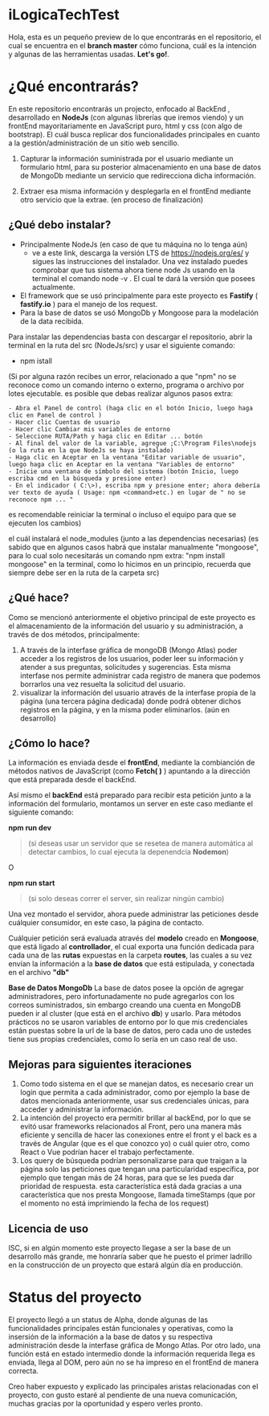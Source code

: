 # iLogicaTechTest

Hola, esta es un pequeño preview de lo que encontrarás en el repositorio, el cual se encuentra en el **branch master** cómo funciona, cuál es la intención y algunas de las herramientas usadas. **Let's go!**. 

# ¿Qué encontrarás?

En este repositorio encontrarás un projecto, enfocado al BackEnd , desarrollado en **NodeJs** (con algunas librerías que iremos viendo) y un frontEnd mayoritariamente en JavaScript puro, html y css (con algo de bootstrap). El cuál busca replicar dos funcionalidades principales en cuanto a la gestión/administración de un sitio web sencillo.
1. Capturar la información suministrada por el usuario mediante un formulario html, para su posterior almacenamiento en una base de datos de MongoDb mediante un servicio que redirecciona dicha información.

2. Extraer esa misma información y desplegarla en el frontEnd mediante otro servicio que la extrae. (en proceso de finalización)

## ¿Qué debo instalar?

- Principalmente NodeJs (en caso de que tu máquina no lo tenga aún)
  - ve a este link, descarga la versión LTS de https://nodejs.org/es/ y sigues las instrucciones del instalador. Una vez instalado puedes comprobar que tus sistema ahora tiene node Js usando en la terminal el comando node -v . El cual te dará la versión que posees actualmente.
- El framework que se usó principalmente para este proyecto es **Fastify** ( **fastify.io** ) para el manejo de los request.
- Para la base de datos  se usó MongoDb y Mongoose para la modelación de la data recibida.

Para instalar las dependencias basta con descargar el repositorio, abrir la terminal en la ruta del src (NodeJs/src) y usar el siguiente comando:

- npm istall

(Si por alguna razón recibes un error, relacionado a que "npm" no se reconoce como un comando interno o externo, programa o archivo por lotes ejecutable. es posible que debas realizar algunos pasos extra:


    - Abra el Panel de control (haga clic en el botón Inicio, luego haga clic en Panel de control )
    - Hacer clic Cuentas de usuario
    - Hacer clic Cambiar mis variables de entorno
    - Seleccione RUTA/Path y haga clic en Editar ... botón
    - Al final del valor de la variable, agregue ;C:\Program Files\nodejs (o la ruta en la que NodeJs se haya instalado)
    - Haga clic en Aceptar en la ventana "Editar variable de usuario", luego haga clic en Aceptar en la ventana "Variables de entorno"
    - Inicie una ventana de símbolo del sistema (botón Inicio, luego escriba cmd en la búsqueda y presione enter)
    - En el indicador ( C:\>), escriba npm y presione enter; ahora debería ver texto de ayuda ( Usage: npm <command>etc.) en lugar de " no se reconoce npm ... "

es recomendable reiniciar la terminal o incluso el equipo para que se ejecuten los cambios)

el cuál instalará el node_modules (junto a las dependencias necesarias)
    (es sabido que en algunos casos habrá que instalar manualmente "mongoose", para lo cual solo necesitarás un comando npm extra:
    "npm install mongoose" en la terminal, como lo hicimos en un principio, recuerda que siempre debe ser en la ruta de la carpeta src)

## ¿Qué hace?

Como se mencionó anteriormente el objetivo principal de este proyecto es el almacenamiento de la información del usuario y su administración, a través de dos métodos, principalmente:
1. A través de la interfase gráfica de mongoDB (Mongo Atlas) poder acceder a los registros de los usuarios, poder leer su información y atender a sus preguntas, solicitudes y sugerencias. Esta misma interfase nos permite administrar cada registro de manera que podemos borrarlos una vez resuelta la solicitud del usuario.
2. visualizar la información del usuario através de la interfase propia de la página (una tercera página dedicada) donde podrá obtener dichos registros en la página, y en la misma poder eliminarlos. (aún en desarrollo)

## ¿Cómo lo hace?

La información es enviada desde el **frontEnd**, mediante la combianción de métodos nativos de JavaScript (como **Fetch( )** ) apuntando a la dirección que está preparada desde el backEnd.

Así mismo el **backEnd** está preparado para recibir esta petición junto a la información del formulario, montamos un server en este caso mediante el siguiente comando:

**npm run dev** 
>(si deseas usar un servidor que se resetea de manera automática al detectar cambios, lo cual ejecuta la depenendcia **Nodemon**)

O

**npm run start**
> (si solo deseas correr el server, sin realizar ningún cambio)

Una vez montado el servidor, ahora puede administrar las peticiones desde cuálquier consumidor, en este caso, la página de contacto.

Cuálquier petición será evaluada através del **modelo** creado en **Mongoose**, que está ligado al **controllador**, el cual exporta una función dedicada para cada una de las **rutas** expuestas en la carpeta **routes**, las cuales a su vez envían la información a la **base de datos** que está estipulada, y conectada en el archivo **"db"**

**Base de Datos MongoDb**
La base de datos posee la opción de agregar administradores, pero infortunadamente no pude agregarlos con los correos suministrados, sin embargo creando una cuenta en MongoDB pueden ir al cluster (que está en el archivo **db**) y usarlo. Para métodos prácticos no se usaron variables de entorno por lo que mis credenciales están puestas sobre la url de la base de datos, pero cada uno de ustedes tiene sus propias credenciales, como lo sería en un caso real de uso.

## Mejoras para siguientes iteraciones

1. Como todo sistema en el que se manejan datos, es necesario crear un login que permita a cada administrador,  como por ejemplo la base de datos mencionada anteriormente, usar sus credenciales únicas, para acceder y administrar la información.
2. La intención del proyecto era permitir brillar al backEnd, por lo que se evitó usar frameworks relacionados al Front, pero una manera más eficiente y sencilla de hacer las conexiones entre el front y el back es a través de Angular (que es el que conozco yo) o cuál quier otro, como React o Vue podrían hacer el trabajo perfectamente.
3. Los query de búsqueda podrían personalizarse para que traigan a la página solo las peticiones que tengan una particularidad específica, por ejemplo que tengan más de 24 horas, para que se les pueda dar prioridad de respuesta. esta característica está dada gracias a una característica que nos presta Mongoose, llamada timeStamps (que por el momento no está imprimiendo la fecha de los request)

## Licencia de uso

ISC, si en algún momento este proyecto llegase a ser la base de un desarrollo más grande, me honraría saber que he puesto el primer ladrillo en la construcción de un proyecto que estará algún día en producción.


# Status del proyecto

El proyecto llegó a un status de Alpha, donde algunas de las funcionalidades principales están funcionales y operativas, como la insersión de la información a la base de datos y su respectiva administración desde la interfase gráfica de Mongo Atlas.
Por otro lado, una función está en estado intermedio donde la información requerida llega es enviada, llega al DOM, pero aún no se ha impreso en el frontEnd de manera correcta.

Creo haber expuesto y explicado las principales aristas relacionadas con el proyecto, con gusto estaré al pendiente de una nueva comunicación, muchas gracias por la oportunidad y espero verles pronto.
